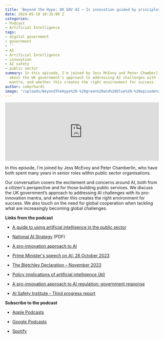 ```yaml
---
title: 'Beyond the Hype: UK GOV AI – Is innovation guided by principles enough?'
date: 2024-05-10 10:35:00 Z
categories:
- Podcast
- Artificial Intelligence
tags:
- digital government
- government
- ''
- AI
- Artificial Intelligence
- innovation
- AI safety
- public sector
summary: In this episode, I'm joined by Jess McEvoy and Peter Chamberlin for a discussion
  about the UK government’s approach to addressing AI challenges with its pro-innovation
  mantra, and whether this creates the right environment for success.
author: ceberhardt
image: "/uploads/BeyondTheHype%20-%20green%20and%20blue%20-%20episode%2018.jpg"
---
```


<iframe title="Embed Player" src="https://play.libsyn.com/embed/episode/id/31228342/height/192/theme/modern/size/large/thumbnail/yes/custom-color/ffffff/time-start/00:00:00/playlist-height/200/direction/backward/download/yes/font-color/252525" height="192" width="100%" scrolling="no" allowfullscreen="" webkitallowfullscreen="true" mozallowfullscreen="true" oallowfullscreen="true" msallowfullscreen="true" style="border: none;"></iframe>

In this episode, I'm joined by Jess McEvoy and Peter Chamberlin, who have both spent many years in senior roles within public sector organisations.

Our conversation covers the excitement and concerns around AI, both from a citizen's perspective and for those building public services. We discuss the UK government’s approach to addressing AI challenges with its pro-innovation mantra, and whether this creates the right environment for success. We also touch on the need for global cooperation when tackling what are increasingly becoming global challenges.

**Links from the podcast**

* [A guide to using artificial intelligence in the public sector](https://www.gov.uk/government/publications/a-guide-to-using-artificial-intelligence-in-the-public-sector)

* [National AI Strategy](https://assets.publishing.service.gov.uk/media/614db4d1e90e077a2cbdf3c4/National_AI_Strategy_-_PDF_version.pdf) (PDF)

* [A pro-innovation approach to AI](https://www.gov.uk/government/publications/ai-regulation-a-pro-innovation-approach/white-paper)

* [Prime Minister's speech on AI: 26 October 2023](https://www.gov.uk/government/speeches/prime-ministers-speech-on-ai-26-october-2023)

* [The Bletchley Declaration – November 2023](https://www.gov.uk/government/publications/ai-safety-summit-2023-the-bletchley-declaration/the-bletchley-declaration-by-countries-attending-the-ai-safety-summit-1-2-november-2023)

* [Policy implications of artificial intelligence (AI)](https://post.parliament.uk/research-briefings/post-pn-0708/)

* [A pro-innovation approach to AI regulation: government response](https://www.gov.uk/government/consultations/ai-regulation-a-pro-innovation-approach-policy-proposals/outcome/a-pro-innovation-approach-to-ai-regulation-government-response)

* [AI Safety Institute - Third progress report](https://www.gov.uk/government/publications/uk-ai-safety-institute-third-progress-report/ai-safety-institute-third-progress-report)

**Subscribe to the podcast**

* [Apple Podcasts](https://podcasts.apple.com/dk/podcast/beyond-the-hype/id1612265563)

* [Google Podcasts](https://podcasts.google.com/feed/aHR0cHM6Ly9mZWVkcy5saWJzeW4uY29tLzM5NTE1MC9yc3M?sa=X&ved=0CAMQ4aUDahcKEwjAxKuhz_v7AhUAAAAAHQAAAAAQAQ)

* [Spotify](https://open.spotify.com/show/2BlwBJ7JoxYpxU4GBmuR4x)